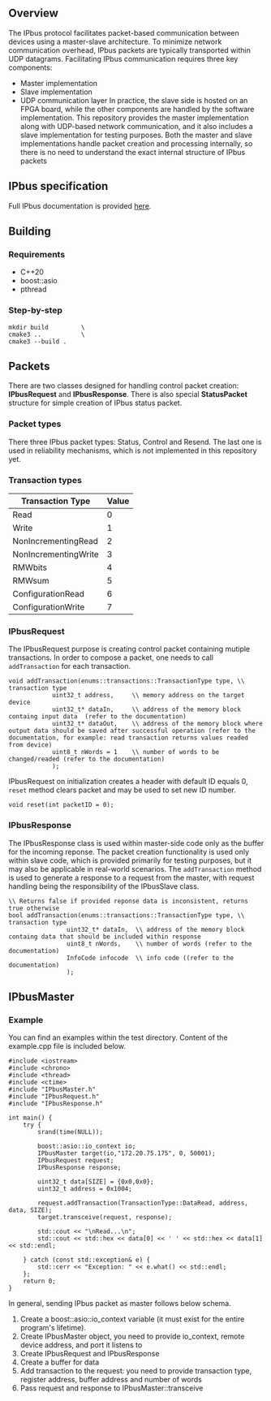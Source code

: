 ## Overview
The IPbus protocol facilitates packet-based communication between devices using a master-slave architecture. To minimize network communication overhead, IPbus packets are typically transported within UDP datagrams. Facilitating IPbus communication requires three key components:
- Master implementation
- Slave implementation
- UDP communication layer
In practice, the slave side is hosted on an FPGA board, while the other components are handled by the software implementation. This repository provides the master implementation along with UDP-based network communication, and it also includes a slave implementation for testing purposes. Both the master and slave implementations handle packet creation and processing internally, so there is no need to understand the exact internal structure of IPbus packets

## IPbus specification

Full IPbus documentation is provided  [here](https://ipbus.web.cern.ch/doc/user/html/_downloads/d251e03ea4badd71f62cffb24f110cfa/ipbus_protocol_v2_0.pdf).

## Building

### Requirements
- C++20
- boost::asio
- pthread

### Step-by-step
```
mkdir build         \
cmake3 ..           \
cmake3 --build .
```

## Packets
There are two classes designed for handling control packet creation: **IPbusRequest** and **IPbusResponse**. There is also special **StatusPacket** structure for simple creation of IPbus status packet.

### Packet types
There three IPbus packet types: Status, Control and Resend. The last one is used in reliability mechanisms, which is not implemented in this repository yet.

### Transaction types
| Transaction Type       | Value |
|------------------------|-------|
| Read                   | 0     |
| Write                  | 1     |
| NonIncrementingRead    | 2     |
| NonIncrementingWrite   | 3     |
| RMWbits                | 4     |
| RMWsum                 | 5     |
| ConfigurationRead      | 6     |
| ConfigurationWrite     | 7     |

### IPbusRequest
The IPbusRequest purpose is creating control packet containing mutiple transactions. In order to compose a packet, one needs to call `addTransaction` for each transaction.
```
void addTransaction(enums::transactions::TransactionType type, \\ transaction type
            uint32_t address,     \\ memory address on the target device
            uint32_t* dataIn,     \\ address of the memory block containg input data  (refer to the documentation)
            uint32_t* dataOut,    \\ address of the memory block where output data should be saved after successful operation (refer to the documentation, for example: read transaction returns values readed from device)
            uint8_t nWords = 1    \\ number of words to be changed/readed (refer to the documentation)
            );
```
IPbusRequest on initialization creates a header with default ID equals 0, `reset` method clears packet and may be used to set new ID number.
```
void reset(int packetID = 0);
```

### IPbusResponse
The IPbusResponse class is used within master-side code only as the buffer for the incoming reponse. The packet creation functionality is used only within slave code, which is provided primarily for testing purposes, but it may also be applicable in real-world scenarios. The `addTransaction` method is used to generate a response to a request from the master, with request handling being the responsibility of the IPbusSlave class.

```
\\ Returns false if provided reponse data is inconsistent, returns true otherwise
bool addTransaction(enums::transactions::TransactionType type, \\ transaction type
                uint32_t* dataIn,  \\ address of the memory block containg data that should be included within response
                uint8_t nWords,    \\ number of words (refer to the documentation)
                InfoCode infocode  \\ info code ((refer to the documentation)
                );
```

## IPbusMaster

### Example
You can find an examples within the test directory. Content of the example.cpp file is included below.
```
#include <iostream>
#include <chrono>
#include <thread>
#include <ctime>
#include "IPbusMaster.h"
#include "IPbusRequest.h"
#include "IPbusResponse.h"

int main() {
    try {
        srand(time(NULL));

        boost::asio::io_context io;
        IPbusMaster target(io,"172.20.75.175", 0, 50001);
        IPbusRequest request;
        IPbusResponse response;

        uint32_t data[SIZE] = {0x0,0x0};
        uint32_t address = 0x1004;

        request.addTransaction(TransactionType::DataRead, address, data, SIZE);
        target.transceive(request, response);

        std::cout << "\nRead...\n";
        std::cout << std::hex << data[0] << ' ' << std::hex << data[1] << std::endl;

    } catch (const std::exception& e) {
        std::cerr << "Exception: " << e.what() << std::endl;
    };
    return 0;
}
```
In general, sending IPbus packet as master follows below schema.
1. Create a boost::asio::io_context variable (it must exist for the entire program's lifetime).
2. Create IPbusMaster object, you need to provide io_context, remote device address, and port it listens to
3. Create IPbusRequest and IPbusResponse
4. Create a buffer for data
5. Add transaction to the request: you need to provide transaction type, register address, buffer address and number of words
6. Pass request and response to IPbusMaster::transceive




